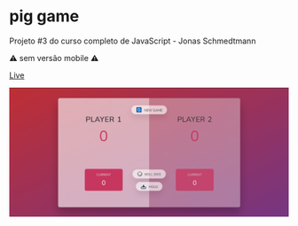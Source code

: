 # pig game

Projeto #3 do curso completo de JavaScript - Jonas Schmedtmann

⚠ sem versão mobile ⚠

[Live](https://luciana-santos.github.io/pig-game)

![preview](https://raw.githubusercontent.com/Luciana-Santos/pig-game/main/preview.png)
